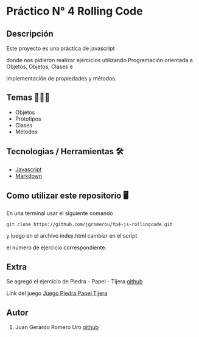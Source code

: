 # Práctico N° 4 Rolling Code

## Descripción

Este proyecto es una práctica de javascript

donde nos pidieron realizar ejercicios utilizando Programación orientada a Objetos, Objetos, Clases e

implementación de propiedades y métodos.

## Temas 📗📘📙

- Objetos
- Prototipos
- Clases
- Métodos

## Tecnologias / Herramientas 🛠

- [Javascript](https://www.w3schools.com/js/)
- [Markdown](https://markdown.es/)

## Como utilizar este repositorio 🖥

En una terminal usar el siguiente comando

```
git clone https://github.com/jgromerou/tp4-js-rollingcode.git
```

y luego en el archivo index.html cambiar en el script

el número de ejercicio correspondiente.

## Extra

Se agregó el ejercicio de Piedra - Papel - Tijera [github](https://github.com/jgromerou/piedra-papel-tijera-rolling.git)

Link del juego [Juego Piedra,Papel,Tijera](https://piedra-papel-tijera-rolling-romero.netlify.app/)

## Autor

1. Juan Gerardo Romero Uro [github](https://github.com/jgromerou)
